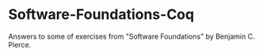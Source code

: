 # Software-Foundations-Coq
Answers to some of exercises from "Software Foundations" by Benjamin C. Pierce.
